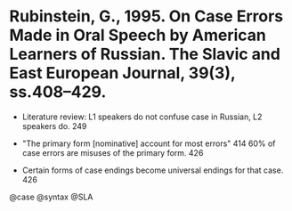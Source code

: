# Rubinstein, G., 1995. On Case Errors Made in Oral Speech by American Learners of Russian. The Slavic and East European Journal, 39(3), ss.408–429.

- Literature review: L1 speakers do not confuse case in Russian, L2 speakers do. 249

- "The primary form [nominative] account for most errors" 414 60% of case errors are misuses of the primary form. 426

- Certain forms of case endings become universal endings for that case. 426

@case
@syntax
@SLA
